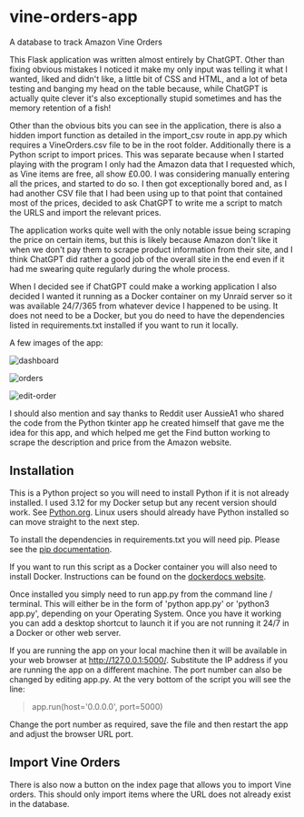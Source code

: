 # vine-orders-app
A database to track Amazon Vine Orders

This Flask application was written almost entirely by ChatGPT.  Other than fixing obvious mistakes I noticed it make my only input was telling it what I wanted, liked and didn't like, a little bit of CSS and HTML, and a lot of beta testing and banging my head on the table because, while ChatGPT is actually quite clever it's also exceptionally stupid sometimes and has the memory retention of a fish!

Other than the obvious bits you can see in the application, there is also a hidden import function as detailed in the import_csv route in app.py which requires a VineOrders.csv file to be in the root folder.  Additionally there is a Python script to import prices.  This was separate because when I started playing with the program I only had the Amazon data that I requested which, as Vine items are free, all show £0.00.  I was considering manually entering all the prices, and started to do so.  I then got exceptionally bored and, as I had another CSV file that I had been using up to that point that contained most of the prices, decided to ask ChatGPT to write me a script to match the URLS and import the relevant prices.

The application works quite well with the only notable issue being scraping the price on certain items, but this is likely because Amazon don't like it when we don't pay them to scrape product information from their site, and I think ChatGPT did rather a good job of the overall site in the end even if it had me swearing quite regularly during the whole process.

When I decided see if ChatGPT could make a working application I also decided I wanted it running as a Docker container on my Unraid server so it was available 24/7/365 from whatever device I happened to be using.  It does not need to be a Docker, but you do need to have the dependencies listed in requirements.txt installed if you want to run it locally.

A few images of the app:

![dashboard](https://github.com/user-attachments/assets/1d04ece4-14ce-43c4-9d36-ddec76cad04c)

![orders](https://github.com/user-attachments/assets/83e23bad-009c-49ea-ab23-1dba09cb3bd3)

![edit-order](https://github.com/user-attachments/assets/90c351dc-fad7-4c16-83f2-62eb98c3261e)

I should also mention and say thanks to Reddit user AussieA1 who shared the code from the Python tkinter app he created himself that gave me the idea for this app, and which helped me get the Find button working to scrape the description and price from the Amazon website.

## Installation

This is a Python project so you will need to install Python if it is not already installed.  I used 3.12 for my Docker setup but any recent version should work.  See [Python.org](https://www.python.org/downloads/).  Linux users should already have Python installed so can move straight to the next step.

To install the dependencies in requirements.txt you will need pip.  Please see the [pip documentation](https://pip.pypa.io/en/stable/installation/).

If you want to run this script as a Docker container you will also need to install Docker.  Instructions can be found on the [dockerdocs website](https://docs.docker.com/engine/install/).

Once installed you simply need to run app.py from the command line / terminal.  This will either be in the form of 'python app.py' or 'python3 app.py', depending on your Operating System.  Once you have it working you can add a desktop shortcut to launch it if you are not running it 24/7 in a Docker or other web server.

If you are running the app on your local machine then it will be available in your web browser at http://127.0.0.1:5000/.  Substitute the IP address if you are running the app on a different machine.  The port number can also be changed by editing app.py.  At the very bottom of the script you will see the line:

> app.run(host='0.0.0.0', port=5000)

Change the port number as required, save the file and then restart the app and adjust the browser URL port.

## Import Vine Orders

There is also now a button on the index page that allows you to import Vine orders.  This should only import items where the URL does not already exist in the database.
